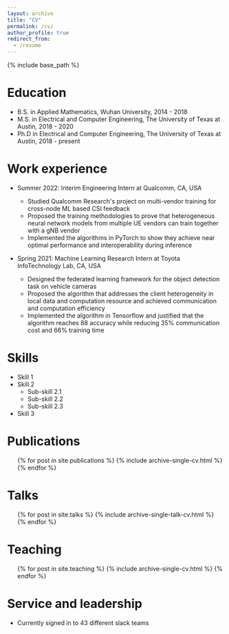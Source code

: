 ```yaml
---
layout: archive
title: "CV"
permalink: /cv/
author_profile: true
redirect_from:
  - /resume
---
```


{% include base_path %}

Education
======
* B.S. in Applied Mathematics, Wuhan University, 2014 - 2018
* M.S. in Electrical and Computer Engineering, The University of Texas at Austin, 2018 - 2020
* Ph.D in Electrical and Computer Engineering, The University of Texas at Austin, 2018 - present

Work experience
======
* Summer 2022: Interim Engineering Intern at Qualcomm, CA, USA
  * Studied Qualcomm Research's project on multi-vendor training for cross-node ML based CSI feedback
  * Proposed the training methodologies to prove that heterogeneous neural network models from multiple UE vendors can train together with a gNB vendor
  * Implemented the algorithms in PyTorch to show they achieve near optimal performance and interoperability during inference

* Spring 2021: Machine Learning Research Intern at Toyota InfoTechnology Lab, CA, USA
  * Designed the federated learning framework for the object detection task on vehicle cameras
  * Proposed the algorithm that addresses the client heterogeneity in local data and computation resource and achieved communication and computation efficiency
  * Implemented the algorithm in Tensorflow and justified that the algorithm reaches 88 accuracy while reducing 35% communication cost and 66% training time
  
Skills
======
* Skill 1
* Skill 2
  * Sub-skill 2.1
  * Sub-skill 2.2
  * Sub-skill 2.3
* Skill 3

Publications
======
  <ul>{% for post in site.publications %}
    {% include archive-single-cv.html %}
  {% endfor %}</ul>
  
Talks
======
  <ul>{% for post in site.talks %}
    {% include archive-single-talk-cv.html %}
  {% endfor %}</ul>
  
Teaching
======
  <ul>{% for post in site.teaching %}
    {% include archive-single-cv.html %}
  {% endfor %}</ul>
  
Service and leadership
======
* Currently signed in to 43 different slack teams
